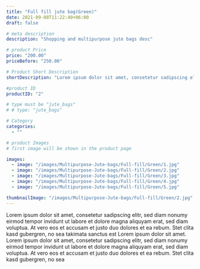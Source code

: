 ```yaml
---
title: "Full fill jute bag(Green)"
date: 2021-09-08T11:22:40+06:00
draft: false

# meta description
description: "Shopping and multipurpose jute bags desc"

# product Price
price: "200.00"
priceBefore: "250.00"

# Product Short Description
shortDescription: "Lorem ipsum dolor sit amet, consetetur sadipscing elitr, sed diam nonumy eirmod tempor invidunt ut"

#product ID
productID: "2"

# type must be "jute_bags"
# # type: "jute_bags"

# Category
categories:
  - ""

# product Images
# first image will be shown in the product page

images:
  - image: "/images/Multipurpose-Jute-bags/Full-fill/Green/1.jpg"
  - image: "/images/Multipurpose-Jute-bags/Full-fill/Green/2.jpg"
  - image: "/images/Multipurpose-Jute-bags/Full-fill/Green/3.jpg"
  - image: "/images/Multipurpose-Jute-bags/Full-fill/Green/4.jpg"
  - image: "/images/Multipurpose-Jute-bags/Full-fill/Green/5.jpg"

thumbnailImage: "/images/Multipurpose-Jute-bags/Full-fill/Green/2.jpg"
---
```


Lorem ipsum dolor sit amet, consetetur sadipscing elitr, sed diam nonumy eirmod tempor invidunt ut labore et dolore magna aliquyam erat, sed diam voluptua. At vero eos et accusam et justo duo dolores et ea rebum. Stet clita kasd gubergren, no sea takimata sanctus est Lorem ipsum dolor sit amet. Lorem ipsum dolor sit amet, consetetur sadipscing elitr, sed diam nonumy eirmod tempor invidunt ut labore et dolore magna aliquyam erat, sed diam voluptua. At vero eos et accusam et justo duo dolores et ea rebum. Stet clita kasd gubergren, no sea
